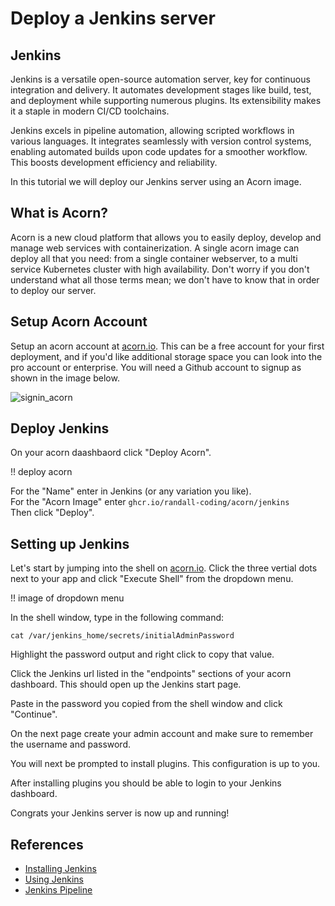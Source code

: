 # Deploy a Jenkins server

## Jenkins
Jenkins is a versatile open-source automation server, key for continuous integration and delivery. It automates development stages like build, test, and deployment while supporting numerous plugins. Its extensibility makes it a staple in modern CI/CD toolchains.

Jenkins excels in pipeline automation, allowing scripted workflows in various languages. It integrates seamlessly with version control systems, enabling automated builds upon code updates for a smoother workflow.  This boosts development efficiency and reliability.

In this tutorial we will deploy our Jenkins server using an Acorn image.

## What is Acorn? 
Acorn is a new cloud platform that allows you to easily deploy, develop and manage web services with containerization.  A single acorn image can deploy all that you need: from a single container webserver, to a multi service Kubernetes cluster with high availability.  Don't worry if you don't understand what all those terms mean; we don't have to know that in order to deploy our server.

## Setup Acorn Account
Setup an acorn account at [acorn.io](https://acorn.io).  This can be a free account for your first deployment, and if you'd like additional storage space you can look into the pro account or enterprise.  You will need a Github account to signup as shown in the image below.

![signin_acorn](https://github.com/randall-coding/opensupports-docker/assets/39175191/d46815fb-d2d5-42cd-b93d-41ca541a63bd)

## Deploy Jenkins
On your acorn daashbaord click "Deploy Acorn".

!! deploy acorn

For the "Name" enter in Jenkins (or any variation you like).   <br>
For the "Acorn Image" enter `ghcr.io/randall-coding/acorn/jenkins`   <br>
Then click "Deploy".

## Setting up Jenkins
Let's start by jumping into the shell on [acorn.io](https://acorn.io).  Click the three vertial dots next to your app and click "Execute Shell" from the dropdown menu.

!! image of dropdown menu

In the shell window, type in the following command:

`cat /var/jenkins_home/secrets/initialAdminPassword`

Highlight the password output and right click to copy that value.

Click the Jenkins url listed in the "endpoints" sections of your acorn dashboard.  This should open up the Jenkins start page. 

Paste in the password you copied from the shell window and click "Continue".

On the next page create your admin account and make sure to remember the username and password.

You will next be prompted to install plugins.  This configuration is up to you.

After installing plugins you should be able to login to your Jenkins dashboard.  

Congrats your Jenkins server is now up and running!

## References
* [Installing Jenkins](https://www.jenkins.io/doc/book/installing/)
* [Using Jenkins](https://www.jenkins.io/doc/book/using/)
* [Jenkins Pipeline](https://www.jenkins.io/doc/book/pipeline/)